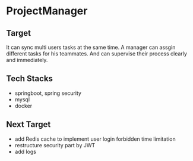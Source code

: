 # ProjectManager
## Target
It can sync multi users tasks at the same time.
A manager can assgin different tasks for his teammates. And can supervise their process clearly and immediately.

## Tech Stacks
- springboot, spring security
- mysql
- docker

## Next Target
- add Redis cache to implement user login forbidden time limitation
- restructure security part by JWT
- add logs
